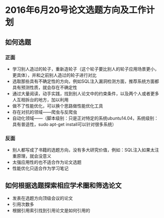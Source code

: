 #  2016年6月20号论文选题方向及工作计划

##  如何选题
### 正面
* 学习别人造过的轮子，重新造轮子（这个轮子要比别人的轮子应用场景更小，更具体），并和之前别人造过的轮子进行对比
* 选取那些具有不确定性的方向，例如SQL注入漏洞检测方面，推荐系统方面都具有预测性质，就会存在不确定性
* 通过大量阅读，动手实践，找到别人论文中的约束条件，以及两个人或者更多人互相拆台的地方，加以利用
* 做不了性能优化，可以换个思路做性能优化工具
* 存在对抗的领域——爬虫与反爬虫
* 自动化领域——（脚本级别：只是正对特定的系统ubuntu14.04，系统级别：具有普适性，sudo apt-get install可以针对很多系统）

### 反面
* 别人都写成了书籍的选题方向，没有多大研究价值，例如：SQL注入如果太注重原理，就会没意义
* 太强应用性的也不适合作为论文选题
* 性能优化只适合作为学习笔记

## 如何根据选题探索相应学术圈和筛选论文
* 发表在选题方向顶级会议的论文
* 引用次数多
* 根据引用索引找到引用论文是如何引用的


